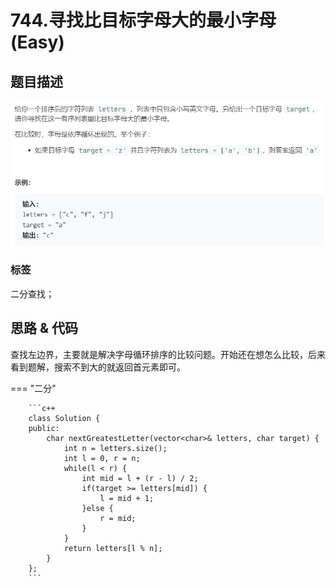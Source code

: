 # 744.寻找比目标字母大的最小字母 (Easy)

## 题目描述

![](744.png)

### 标签

二分查找；

## 思路 & 代码

查找左边界，主要就是解决字母循环排序的比较问题。开始还在想怎么比较，后来看到题解，搜索不到大的就返回首元素即可。

=== "二分"

		```c++
		class Solution {
		public:
		    char nextGreatestLetter(vector<char>& letters, char target) {
		        int n = letters.size();
		        int l = 0, r = n;
		        while(l < r) {
		            int mid = l + (r - l) / 2;
		            if(target >= letters[mid]) {
		                l = mid + 1;
		            }else {
		                r = mid;
		            }
		        }
		        return letters[l % n];
		    }
		};
		```